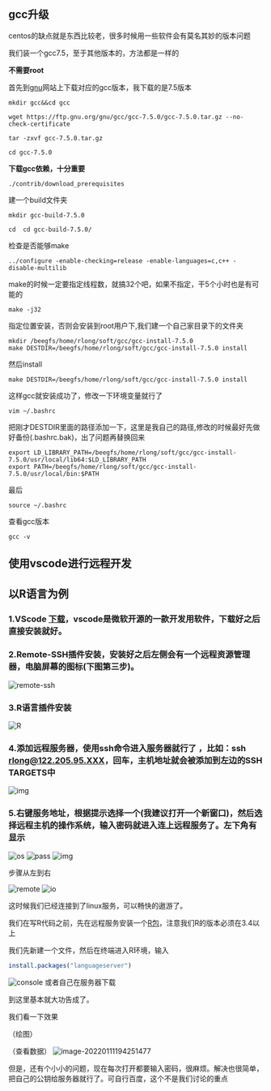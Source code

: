 ## gcc升级

centos的缺点就是东西比较老，很多时候用一些软件会有莫名其妙的版本问题

我们装一个gcc7.5，至于其他版本的，方法都是一样的

**不需要root**

首先到[gnu](https://ftp.gnu.org/gnu/gcc/gcc-7.5.0/)网站上下载对应的gcc版本，我下载的是7.5版本

```shell
mkdir gcc&&cd gcc

wget https://ftp.gnu.org/gnu/gcc/gcc-7.5.0/gcc-7.5.0.tar.gz --no-check-certificate

tar -zxvf gcc-7.5.0.tar.gz

cd gcc-7.5.0
```



**下载gcc依赖，十分重要**

```shell
./contrib/download_prerequisites
```

建一个build文件夹

```shell
mkdir gcc-build-7.5.0

cd  cd gcc-build-7.5.0/
```

检查是否能够make

```shell
../configure -enable-checking=release -enable-languages=c,c++ -disable-multilib
```

make的时候一定要指定线程数，就搞32个吧，如果不指定，干5个小时也是有可能的

```shell
make -j32
```

指定位置安装，否则会安装到root用户下,我们建一个自己家目录下的文件夹

```shell
mkdir /beegfs/home/rlong/soft/gcc/gcc-install-7.5.0
make DESTDIR=/beegfs/home/rlong/soft/gcc/gcc-install-7.5.0 install
```

然后install

```shell
make DESTDIR=/beegfs/home/rlong/soft/gcc/gcc-install-7.5.0 install
```

这样gcc就安装成功了，修改一下环境变量就行了

```shell
vim ~/.bashrc
```

把刚才DESTDIR里面的路径添加一下，这里是我自己的路径,修改的时候最好先做好备份(.bashrc.bak)，出了问题再替换回来

```shell
export LD_LIBRARY_PATH=/beegfs/home/rlong/soft/gcc/gcc-install-7.5.0/usr/local/lib64:$LD_LIBRARY_PATH
export PATH=/beegfs/home/rlong/soft/gcc/gcc-install-7.5.0/usr/local/bin:$PATH
```

最后

```shell
source ~/.bashrc
```

查看gcc版本

```shell
gcc -v
```




## 使用vscode进行远程开发

## 以R语言为例

### 1.VScode <u>[下载](https://code.visualstudio.com/)</u>，vscode是微软开源的一款开发用软件，下载好之后直接安装就好。

### 2.Remote-SSH插件安装，安装好之后左侧会有一个远程资源管理器，电脑屏幕的图标(下图第三步)。

![remote-ssh](../zh-cn/picture/longrui/develop/remote-ssh.png)

### 3.R语言插件安装
![R](../zh-cn/picture/longrui/develop/R.png)
### 4.添加远程服务器，使用ssh命令进入服务器就行了 ，比如：ssh rlong@122.205.95.XXX，回车，主机地址就会被添加到左边的SSH TARGETS中

![img](../zh-cn/picture/longrui/develop/targets.png)

### 5.右键服务地址，根据提示选择一个(我建议打开一个新窗口)，然后选择远程主机的操作系统，输入密码就进入连上远程服务了。左下角有显示
![os](../zh-cn/picture/longrui/develop/os.png)
![pass](../zh-cn/picture/longrui/develop/pass.png)
![img](../zh-cn/picture/longrui/develop/leftdown.png)

步骤从左到右

![remote](../zh-cn/picture/longrui/develop/remote.png)
![io](../zh-cn/picture/longrui/develop/io.png)

这时候我们已经连接到了linux服务，可以畅快的遨游了。

我们在写R代码之前，先在远程服务安装一个[R包](https://github.com/REditorSupport/vscode-R/wiki/R-Language-Service)，注意我们R的版本必须在3.4以上

我们先新建一个文件，然后在终端进入R环境，输入

```R
install.packages("languageserver")
```

![console](../zh-cn/picture/longrui/develop/console.png)
或者自己在服务器下载

到这里基本就大功告成了。

我们看一下效果

（绘图）



（查看数据）
![image-20220111194251477](../zh-cn/picture/longrui/develop/data.png)

但是，还有个小小的问题，现在每次打开都要输入密码，很麻烦。解决也很简单，把自己的公钥给服务器就行了。可自行百度，这个不是我们讨论的重点

